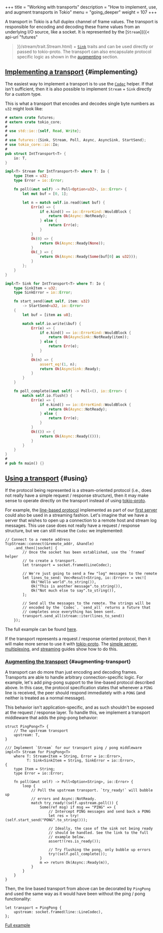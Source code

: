 +++
title = "Working with transports"
description = "How to implement, use, and augment transports in Tokio"
menu = "going_deeper"
weight = 107
+++

A transport in Tokio is a full duplex channel of frame values. The transport is
responsible for encoding and decoding these frame values from an underlying I/O
source, like a socket. It is represented by the [`Stream`]({{< api-url "futures"
>}}/stream/trait.Stream.html) + [`Sink`](/sink/trait.Sink.html) traits and can
be used directly or passed to tokio-proto. The transport can also encapsulate
protocol specific logic as shown in the [augmenting](#augmenting-transport)
section.

## [Implementing a transport](#implementing) {#implementing}

The easiest way to implement a transport is to use the
[`Codec`](/docs/getting-started/core/#io-codecs) helper. If that isn't
sufficient, then it is also possible to implement `Stream` + `Sink` directly for
a custom type.

This is what a transport that encodes and decodes single byte numbers as `u32`
might look like:

```rust
# extern crate futures;
# extern crate tokio_core;
#
# use std::io::{self, Read, Write};
#
# use futures::{Sink, Stream, Poll, Async, AsyncSink, StartSend};
# use tokio_core::io::Io;
#
pub struct IntTransport<T> {
    io: T,
}

impl<T> Stream for IntTransport<T> where T: Io {
    type Item = u32;
    type Error = io::Error;

    fn poll(&mut self) -> Poll<Option<u32>, io::Error> {
        let mut buf = [0, 1];

        let n = match self.io.read(&mut buf) {
            Err(e) => {
                if e.kind() == io::ErrorKind::WouldBlock {
                    return Ok(Async::NotReady);
                } else {
                    return Err(e);
                }
            }
            Ok(0) => {
                return Ok(Async::Ready(None));
            }
            Ok(_) => {
                return Ok(Async::Ready(Some(buf[0] as u32)));
            }
        };
    }
}

impl<T> Sink for IntTransport<T> where T: Io {
    type SinkItem = u32;
    type SinkError = io::Error;

    fn start_send(&mut self, item: u32)
        -> StartSend<u32, io::Error>
    {
        let buf = [item as u8];

        match self.io.write(&buf) {
            Err(e) => {
                if e.kind() == io::ErrorKind::WouldBlock {
                    return Ok(AsyncSink::NotReady(item));
                } else {
                    return Err(e);
                }
            }
            Ok(n) => {
                assert_eq!(1, n);
                return Ok(AsyncSink::Ready);
            }
        }
    }

    fn poll_complete(&mut self) -> Poll<(), io::Error> {
        match self.io.flush() {
            Err(e) => {
                if e.kind() == io::ErrorKind::WouldBlock {
                    return Ok(Async::NotReady);
                } else {
                    return Err(e);
                }
            }
            Ok(()) => {
                return Ok(Async::Ready(()));
            }
        }
    }
}
#
# pub fn main() {}
```

## [Using a transport](#using) {#using}

If the protocol being represented is a stream-oriented protocol (i.e., does not
really have a simple request / response structure), then it may make sense to
operate directly on the transport instead of using [tokio-proto].

[tokio-proto]: https://github.com/tokio-rs/tokio-proto

For example, the [line-based
protocol](https://github.com/tokio-rs/tokio-line/blob/master/simple/src/lib.rs)
implemented as part of our [first server](/docs/getting-started/simple-server)
could also be used in a streaming fashion. Let's imagine that we have a server
that wishes to open up a connection to a remote host and stream log messages.
This use case does not really have a request / response structure, but we can
still reuse the `Codec` we implemented:

```rust,ignore
// Connect to a remote address
TcpStream::connect(&remote_addr, &handle)
    .and_then(|socket| {
        // Once the socket has been established, use the `framed` helper
        // to create a transport.
        let transport = socket.framed(LineCodec);

        // We're just going to send a few "log" messages to the remote
        let lines_to_send: Vec<Result<String, io::Error>> = vec![
            Ok("Hello world".to_string()),
            Ok("This is another message".to_string()),
            Ok("Not much else to say".to_string()),
        ];

        // Send all the messages to the remote. The strings will be
        // encoded by the `Codec`. `send_all` returns a future that
        // completes once everything has been sent.
        transport.send_all(stream::iter(lines_to_send))
    });
```

The full example can be found
[here](https://github.com/tokio-rs/tokio-line/blob/master/simple/examples/stream_client.rs).

If the transport represents a request / response oriented protocol, then it will
make more sense to use it with
[tokio-proto](https://github.com/tokio-rs/tokio-proto). The [simple
server](/docs/getting-started/simple-server),
[multiplexing](/docs/going-deeper/multiplex), and
[streaming](/docs/going-deeper/streaming) guides show how to do this.

### [Augmenting the transport](#augmenting-transport) {#augmenting-transport}

A transport can do more than just encoding and decoding frames. Transports are
able to handle arbitrary connection-specific logic. For example, let's add
ping-pong support to the line-based protocol described above. In this case, the
protocol specification states that whenever a `PING` line is received, the peer
should respond immediately with a `PONG` (and neither is treated as a normal
message).

This behavior isn't application-specific, and as such shouldn't be
exposed at the request / response layer. To handle this, we implement a
transport middleware that adds the ping-pong behavior:

```rust,ignore
struct PingPong<T> {
    // The upstream transport
    upstream: T,
}

/// Implement `Stream` for our transport ping / pong middleware
impl<T> Stream for PingPong<T>
    where T: Stream<Item = String, Error = io::Error>,
          T: Sink<SinkItem = String, SinkError = io::Error>,
{
    type Item = String;
    type Error = io::Error;

    fn poll(&mut self) -> Poll<Option<String>, io::Error> {
        loop {
            // Poll the upstream transport. `try_ready!` will bubble up
            // errors and Async::NotReady.
            match try_ready!(self.upstream.poll()) {
                Some(ref msg) if msg == "PING" => {
                    // Intercept PING messages and send back a PONG
                    let res = try!(self.start_send("PONG".to_string()));

                    // Ideally, the case of the sink not being ready
                    // should be handled. See the link to the full
                    // example below.
                    assert!(res.is_ready());

                    // Try flushing the pong, only bubble up errors
                    try!(self.poll_complete());
                }
                m => return Ok(Async::Ready(m)),
            }
        }
    }
}
```

Then, the line based transport from above can be decorated by `PingPong`
and used the same way as it would have been without the ping / pong
functionality:

```rust,ignore
let transport = PingPong {
    upstream: socket.framed(line::LineCodec),
};
```

[Full example](https://github.com/tokio-rs/tokio-line/blob/master/simple/examples/ping_pong.rs)
